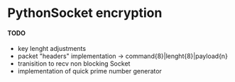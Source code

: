 # PythonSocket encryption

#### TODO
* key lenght adjustments
* packet "headers" implementation ->  command{8}|lenght{8}|payload{n}
* tranisition to recv non blocking Socket
* implementation of quick prime number generator
